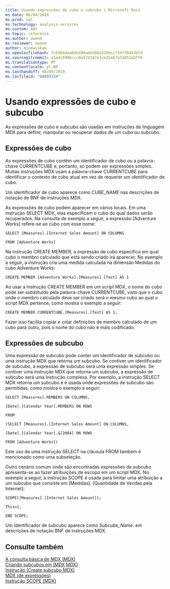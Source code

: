 ```yaml
---
title: Usando expressões de cubo e subcubo | Microsoft Docs
ms.date: 06/04/2018
ms.prod: sql
ms.technology: analysis-services
ms.custom: mdx
ms.topic: reference
ms.author: owend
ms.reviewer: owend
author: minewiskan
ms.openlocfilehash: 7c656bdaa0de108ade568a22bbcc734f38d43bfd
ms.sourcegitcommit: a1adc6906ccc0a57d187e1ce35ab7a7a951ebff8
ms.translationtype: MT
ms.contentlocale: pt-BR
ms.lasthandoff: 08/09/2019
ms.locfileid: "68893534"
---
```

# <a name="using-cube-and-subcube-expressions"></a>Usando expressões de cubo e subcubo


  As expressões de cubo e subcubo são usadas em instruções de linguagem MDX para definir, manipular ou recuperar dados de um cubo ou subcubo.  
  
## <a name="cube-expressions"></a>Expressões de cubo  
 As expressões de cubo contêm um identificador de cubo ou a palavra-chave CURRENTCUBE e, portanto, só podem ser expressões simples. Muitas instruções MDX usam a palavra-chave CURRENTCUBE para identificar o contexto de cubo atual em vez de requerer um identificador de cubo.  
  
 Um identificador de cubo aparece como *CUBE_NAME* nas descrições de notação de BNF de instruções MDX.  
  
 As expressões de cubo podem aparecer em vários locais. Em uma instrução SELECT MDX, elas especificam o cubo do qual dados serão recuperados. Na consulta de exemplo a seguir, a expressão [Adventure Works] refere-se ao cubo com esse nome:  
  
 `SELECT [Measures].[Internet Sales Amount] ON COLUMNS`  
  
 `FROM [Adventure Works]`  
  
 Na instrução CREATE MEMBER, a expressão de cubo especifica em qual cubo o membro calculado que está sendo criado irá aparecer. No exemplo a seguir, a instrução cria uma medida calculada na dimensão Medidas do cubo Adventure Works:  
  
 `CREATE MEMBER [Adventure Works].[Measures].[Test] AS 1`  
  
 Ao usar a instrução CREATE MEMBER em um script MDX, o nome do cubo pode ser substituído pela palavra-chave CURRENTCUBE, visto que o cubo onde o membro calculado deve ser criado será o mesmo cubo ao qual o script MDX pertence, como mostra o exemplo a seguir:  
  
 `CREATE MEMBER CURRENTCUBE.[Measures].[Test] AS 1;`  
  
 Fazer isso facilita copiar e colar definições de membro calculado de um cubo para outro, pois o nome do cubo não é mais codificado.  
  
## <a name="subcube-expressions"></a>Expressões de subcubo  
 Uma expressão de subcubo pode conter um identificador de subcubo ou uma instrução MDX que retorna um subcubo. Se contiver um identificador de subcubo, a expressão de subcubo será uma expressão simples. Se contiver uma instrução MDX que retorna um subcubo, a expressão de subcubo será uma instrução complexa. Por exemplo, a instrução SELECT MDX retorna um subcubo e é usada onde expressões de subcubo são permitidas, como mostra o exemplo a seguir:  
  
 `SELECT [Measures].MEMBERS ON COLUMNS,`  
  
 `[Date].[Calendar Year].MEMBERS ON ROWS`  
  
 `FROM`  
  
 `(SELECT [Measures].[Internet Sales Amount] ON COLUMNS,`  
  
 `[Date].[Calendar Year].&[2004] ON ROWS`  
  
 `FROM [Adventure Works])`  
  
 Este uso de uma instrução SELECT na cláusula FROM também é mencionado como uma subseleção.  
  
 Outro cenário comum onde são encontradas expressões de subcubo apresenta-se ao fazer atribuições de escopo em um script MDX. No exemplo a seguir, a instrução SCOPE é usada para limitar uma atribuição a um subcubo que consiste em [Medidas]. [Quantidade de Vendas pela Internet]:  
  
 `SCOPE([Measures].[Internet Sales Amount]);`  
  
 `This=1;`  
  
 `END SCOPE;`  
  
 Um identificador de subcubo aparece como *Subcube_Name*. em descrições de notação BNF de instruções MDX.  
  
## <a name="see-also"></a>Consulte também  
 [A consulta básica de MDX &#40;MDX&#41;](https://docs.microsoft.com/analysis-services/multidimensional-models/mdx/mdx-query-the-basic-query)   
 [Criando subcubos em &#40;MDX MDX&#41;](https://docs.microsoft.com/analysis-services/multidimensional-models/mdx/building-subcubes-in-mdx-mdx)   
 [Instrução &#40;Create subcubo MDX&#41;](../mdx/mdx-data-definition-create-subcube.md)   
 [MDX &#40;de expressões&#41;](../mdx/expressions-mdx.md)   
 [Instrução SCOPE &#40;MDX&#41;](../mdx/mdx-scripting-scope.md)  
  
  
